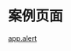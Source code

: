 # 案例页面 
 [app.alert](https://www.awebide.com/testCase/#/alertCase/Demo/API/convenientOperation/alertCase?title=%E6%8F%90%E7%A4%BA%E6%A1%86&pageId=alertCase)